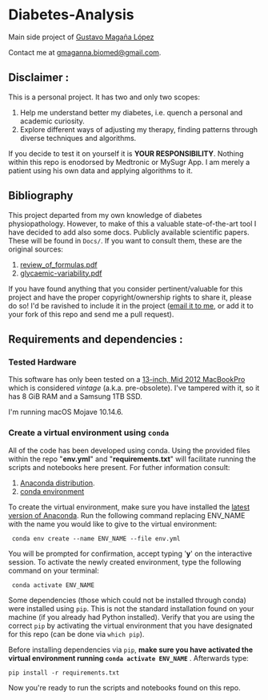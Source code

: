 # Diabetes-Analysis

Main side project of [Gustavo Magaña López](https://github.com/gmagannaDevelop)

Contact me at [gmaganna.biomed@gmail.com](mailto:gmaganna.biomed@gmail.com).

## Disclaimer :
This is a personal project. It has two and only two scopes:

1. Help me understand better my diabetes, i.e. quench a personal and academic  curiosity.
2. Explore different ways of adjusting my therapy, finding patterns through diverse techniques and algorithms.

If you decide to test it on yourself it is **YOUR RESPONSIBILITY**. Nothing within this repo is enodorsed by Medtronic or MySugr App. I am merely a patient using his own data and applying algorithms to it. 


## Bibliography 
This project departed from my own knowledge of diabetes physiopathology. However, to make of this a valuable state-of-the-art tool I have decided to add also some docs. Publicly available scientific papers. These will be found in ```Docs/```. If you want to consult them, these are the original sources:

1. [review\_of\_formulas.pdf](https://www.ncbi.nlm.nih.gov/pmc/articles/PMC4960276/)
2. [glycaemic-variability.pdf](https://www.ncbi.nlm.nih.gov/pmc/articles/PMC5846572/pdf/dia.2017.0187.pdf)

If you have found anything that you consider pertinent/valuable for this project and have the proper copyright/ownership rights to share it, please do so! I'd be ravished to include it in the project ([email it to me](mailto:gmaganna.biomed@gmail.com), or add it to your fork of this repo and send me a pull request).


## Requirements and dependencies :
### Tested Hardware
This software has only been tested on a [13-inch, Mid 2012 MacBookPro](https://support.apple.com/en-us/HT201624) which is considered *vintage* (a.k.a. pre-obsolete). I've tampered with it, so it has 8 GiB RAM and a Samsung 1TB SSD.

I'm running macOS Mojave 10.14.6.


### Create a virtual environment using  `conda`
All of the code has been developed using conda. Using the provided files within the repo "**env.yml**" and "**requirements.txt**" will facilitate running the scripts and notebooks here present. For futher information consult:

1. [Anaconda distribution](https://www.anaconda.com/distribution/).
2. [conda environment](https://docs.conda.io/projects/conda/en/latest/user-guide/tasks/manage-environments.html)

To create the virtual environment, make sure you have installed the [latest version of Anaconda](https://conda.io/en/latest/).
Run the following command replacing ENV_NAME with the name you would like to give to the virtual environment:
  
 
     conda env create --name ENV_NAME --file env.yml
 
You will be prompted for confirmation, accept typing '**y**' on the interactive session.
To activate the newly created environment, type the following command on your terminal:

     conda activate ENV_NAME
     
Some dependencies (those which could not be installed through conda) were installed using `pip`. This is not the standard installation found on your machine (if you already had Python installed). Verify that you are using the correct `pip` by activating the virtual environment that you have designated for this repo (can be done via `which pip`).

Before installing dependencies via `pip`, **make sure you have activated the virtual environment running `conda activate ENV_NAME`** . Afterwards type:

    pip install -r requirements.txt 

 
Now you're ready to run the scripts and notebooks found on this repo. 


